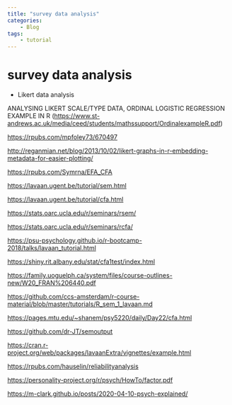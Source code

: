 ```yaml
---
title: "survey data analysis"
categories: 
    - Blog
tags:
    - tutorial
---
```


# survey data analysis 

* Likert data analysis 

ANALYSING LIKERT SCALE/TYPE DATA, ORDINAL LOGISTIC REGRESSION EXAMPLE IN R (https://www.st-andrews.ac.uk/media/ceed/students/mathssupport/OrdinalexampleR.pdf)

https://rpubs.com/mpfoley73/670497

http://reganmian.net/blog/2013/10/02/likert-graphs-in-r-embedding-metadata-for-easier-plotting/

https://rpubs.com/Symrna/EFA_CFA


https://lavaan.ugent.be/tutorial/sem.html

https://lavaan.ugent.be/tutorial/cfa.html

https://stats.oarc.ucla.edu/r/seminars/rsem/

https://stats.oarc.ucla.edu/r/seminars/rcfa/

https://psu-psychology.github.io/r-bootcamp-2018/talks/lavaan_tutorial.html

https://shiny.rit.albany.edu/stat/cfa1test/index.html


https://family.uoguelph.ca/system/files/course-outlines-new/W20_FRAN%206440.pdf

https://github.com/ccs-amsterdam/r-course-material/blob/master/tutorials/R_sem_1_lavaan.md

https://pages.mtu.edu/~shanem/psy5220/daily/Day22/cfa.html

https://github.com/dr-JT/semoutput

https://cran.r-project.org/web/packages/lavaanExtra/vignettes/example.html

https://rpubs.com/hauselin/reliabilityanalysis

https://personality-project.org/r/psych/HowTo/factor.pdf

https://m-clark.github.io/posts/2020-04-10-psych-explained/








